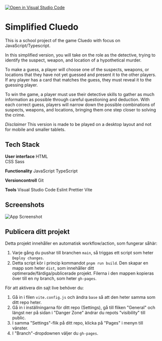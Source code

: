 [![Open in Visual Studio Code](https://classroom.github.com/assets/open-in-vscode-c66648af7eb3fe8bc4f294546bfd86ef473780cde1dea487d3c4ff354943c9ae.svg)](https://classroom.github.com/online_ide?assignment_repo_id=9553152&assignment_repo_type=AssignmentRepo)

# Simplified Cluedo

This is a school project of the game Cluedo with focus on JavaScript/Typescript.

In this simplified version, you will take on the role as the detective, trying to identify the suspect, weapon, and location of a hypothetical murder.

To make a guess, a player will choose one of the suspects, weapons, or locations that they have not yet guessed and present it to the other players. If any player has a card that matches the guess, they must reveal it to the guessing player.

To win the game, a player must use their detective skills to gather as much information as possible through careful questioning and deduction. With each correct guess, players will narrow down the possible combinations of suspects, weapons, and locations, bringing them one step closer to solving the crime.

_Disclaimer_ This version is made to be played on a desktop layout and not for mobile and smaller tablets.

## Tech Stack

**User interface** HTML<br> CSS Sass

**Functionality** JavaScript TypeScript

**Versioncontroll** Git

**Tools** Visual Studio Code Eslint Prettier Vite

## Screenshots

![App Screenshot](https://via.placeholder.com/468x300?text=App+Screenshot+Here)

## Publicera ditt projekt

Detta projekt innehåller en automatisk workflow/action, som fungerar såhär:

1. Varje gång du pushar till branchen `main`, så triggas ett script som heter `Deploy changes`.
2. Detta script kör i princip kommandot `pnpm run build`. Den skapar en mapp som heter `dist`, som innehåller ditt optimerade/färdiga/publicerade projekt. Filerna i den mappen kopieras över till en ny branch, som heter `gh-pages`.

För att aktivera din sajt live behöver du:

1. Gå in i filen `vite.config.js` och ändra `base` så att den heter samma som ditt repo heter.
2. Gå in i inställningarna för ditt repo (Settings), gå till fliken "General" och längst ner på sidan i "Danger Zone" ändrar du repots "visibility" till public.
3. I samma "Settings"-flik på ditt repo, klicka på "Pages" i menyn till vänster.
4. I "Branch"-dropdownen väljer du `gh-pages`.
